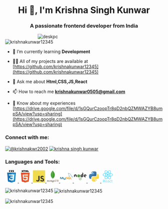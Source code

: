 <h1 align="center">Hi 👋, I'm Krishna Singh Kunwar</h1>
<h3 align="center">A passionate frontend developer from India</h3>
<img align="right" width="400" src="https://media.tenor.com/NOYF3f82b_gAAAAM/programmer.gif" alt="deskpc">

<p align="left"> <img src="https://komarev.com/ghpvc/?username=krishnakunwar12345&label=Profile%20views&color=0e75b6&style=flat" alt="krishnakunwar12345" /> </p>

- 🌱 I’m currently learning **Development**

- 👨‍💻 All of my projects are available at [https://github.com/krishnakunwar12345](https://github.com/krishnakunwar12345)

- 💬 Ask me about **Html,CSS,JS,React**

- 📫 How to reach me **krishnakunwar0505@gmail.com**

- 📄 Know about my experiences [https://drive.google.com/file/d/1sGQurCzoopTr8qD2nbQZMWAZYB8umpSA/view?usp=sharing](https://drive.google.com/file/d/1sGQurCzoopTr8qD2nbQZMWAZYB8umpSA/view?usp=sharing)

<h3 align="left">Connect with me:</h3>
<p align="left">
<a href="https://twitter.com/@krishnakwr2002" target="blank"><img align="center" src="https://raw.githubusercontent.com/rahuldkjain/github-profile-readme-generator/master/src/images/icons/Social/twitter.svg" alt="@krishnakwr2002" height="30" width="40" /></a>
<a href="https://linkedin.com/in/krishna singh kunwar" target="blank"><img align="center" src="https://raw.githubusercontent.com/rahuldkjain/github-profile-readme-generator/master/src/images/icons/Social/linked-in-alt.svg" alt="krishna singh kunwar" height="30" width="40" /></a>
</p>

<h3 align="left">Languages and Tools:</h3>
<p align="left"> <a href="https://www.w3schools.com/css/" target="_blank" rel="noreferrer"> <img src="https://raw.githubusercontent.com/devicons/devicon/master/icons/css3/css3-original-wordmark.svg" alt="css3" width="40" height="40"/> </a> <a href="https://www.w3.org/html/" target="_blank" rel="noreferrer"> <img src="https://raw.githubusercontent.com/devicons/devicon/master/icons/html5/html5-original-wordmark.svg" alt="html5" width="40" height="40"/> </a> <a href="https://developer.mozilla.org/en-US/docs/Web/JavaScript" target="_blank" rel="noreferrer"> <img src="https://raw.githubusercontent.com/devicons/devicon/master/icons/javascript/javascript-original.svg" alt="javascript" width="40" height="40"/> </a> <a href="https://www.mongodb.com/" target="_blank" rel="noreferrer"> <img src="https://raw.githubusercontent.com/devicons/devicon/master/icons/mongodb/mongodb-original-wordmark.svg" alt="mongodb" width="40" height="40"/> </a> <a href="https://www.mysql.com/" target="_blank" rel="noreferrer"> <img src="https://raw.githubusercontent.com/devicons/devicon/master/icons/mysql/mysql-original-wordmark.svg" alt="mysql" width="40" height="40"/> </a> <a href="https://nodejs.org" target="_blank" rel="noreferrer"> <img src="https://raw.githubusercontent.com/devicons/devicon/master/icons/nodejs/nodejs-original-wordmark.svg" alt="nodejs" width="40" height="40"/> </a> <a href="https://www.python.org" target="_blank" rel="noreferrer"> <img src="https://raw.githubusercontent.com/devicons/devicon/master/icons/python/python-original.svg" alt="python" width="40" height="40"/> </a> <a href="https://reactjs.org/" target="_blank" rel="noreferrer"> <img src="https://raw.githubusercontent.com/devicons/devicon/master/icons/react/react-original-wordmark.svg" alt="react" width="40" height="40"/> </a> </p>

<p><img align="left" src="https://github-readme-stats.vercel.app/api/top-langs?username=krishnakunwar12345&show_icons=true&locale=en&layout=compact" alt="krishnakunwar12345" /></p>

<p>&nbsp;<img align="center" src="https://github-readme-stats.vercel.app/api?username=krishnakunwar12345&show_icons=true&locale=en" alt="krishnakunwar12345" /></p>

<p><img align="center" src="https://github-readme-streak-stats.herokuapp.com/?user=krishnakunwar12345&" alt="krishnakunwar12345" /></p>
